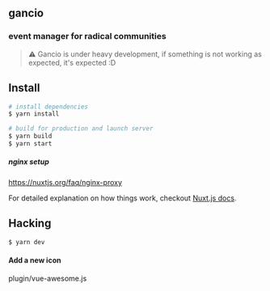 ## gancio
### event manager for radical communities

> :warning: Gancio is under heavy development,
> if something is not working as expected, it's expected :D


## Install
``` bash
# install dependencies
$ yarn install

# build for production and launch server
$ yarn build
$ yarn start

```

##### nginx setup
https://nuxtjs.org/faq/nginx-proxy

For detailed explanation on how things work, checkout [Nuxt.js docs](https://nuxtjs.org).


## Hacking

``` bash
$ yarn dev

```

#### Add a new icon

plugin/vue-awesome.js
